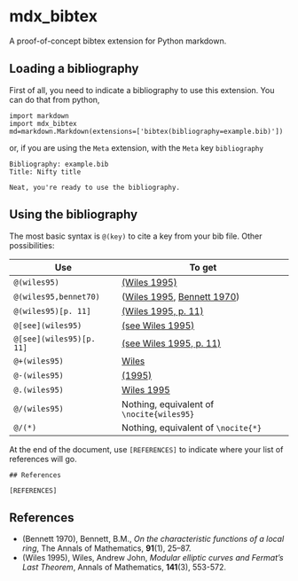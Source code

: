 mdx_bibtex
==========

A proof-of-concept bibtex extension for Python markdown.



## Loading a bibliography

First of all, you need to indicate a bibliography to use this extension. You can do that from python, 

    import markdown
    import mdx_bibtex
    md=markdown.Markdown(extensions=['bibtex(bibliography=example.bib)'])
    
or, if you are using the `Meta` extension, with the `Meta` key `bibliography`

    Bibliography: example.bib
    Title: Nifty title
    
    Neat, you're ready to use the bibliography.
    
    
## Using the bibliography

The most basic syntax is `@(key)` to cite a key from your bib file. Other possibilities:

<table>
<thead>
<tr>
<th>Use</th>
<th>To get</th>
</tr>
</thead>
<tbody>
<tr>
<td><code>@(wiles95)</code></td>
<td><a class="citation" data-key="wiles95" data-locator="" data-modifier="" data-prefix="" href="#wiles95">(Wiles 1995)</a></td>
</tr>
<tr>
<td><code>@(wiles95,bennet70)</code></td>
<td><span class="citation-multiple"><span class="citation-open-par">(</span><a class="citation" data-key="wiles95" data-locator="" data-modifier="" data-prefix="" href="#wiles95">Wiles 1995</a><span class="citation-comma">, </span><a class="citation" data-key="bennet70" data-locator="" data-modifier="" data-prefix="" href="#bennet70">Bennett 1970</a><span class="citation-close-par">)</span></span></td>
</tr>
<tr>
<td><code>@(wiles95)[p. 11]</code></td>
<td><a class="citation" data-key="wiles95" data-locator="p. 11" data-modifier="" data-prefix="" href="#wiles95">(Wiles 1995, p. 11)</a></td>
</tr>
<tr>
<td><code>@[see](wiles95)</code></td>
<td><a class="citation" data-key="wiles95" data-locator="" data-modifier="" data-prefix="see" href="#wiles95">(see Wiles 1995)</a></td>
</tr>
<tr>
<td><code>@[see](wiles95)[p. 11]</code></td>
<td><a class="citation" data-key="wiles95" data-locator="p. 11" data-modifier="" data-prefix="see" href="#wiles95">(see Wiles 1995, p. 11)</a></td>
</tr>
<tr>
<td><code>@+(wiles95)</code></td>
<td><a class="citation" data-key="wiles95" data-locator="" data-modifier="author-only" data-prefix="" href="#wiles95">Wiles</a></td>
</tr>
<tr>
<td><code>@-(wiles95)</code></td>
<td><a class="citation" data-key="wiles95" data-locator="" data-modifier="year-only" data-prefix="" href="#wiles95">(1995)</a></td>
</tr>
<tr>
<td><code>@.(wiles95)</code></td>
<td><a class="citation" data-key="wiles95" data-locator="" data-modifier="no-paren" data-prefix="" href="#wiles95">Wiles 1995</a></td>
</tr>
<tr>
<td><code>@/(wiles95)</code></td>
<td>Nothing, equivalent of <code>\nocite{wiles95}</code></td>
</tr>
<tr>
<td><code>@/(*)</code></td>
<td>Nothing, equivalent of <code>\nocite{*}</code></td>
</tr>
</tbody>
</table>


At the end of the document, use `[REFERENCES]` to indicate where your list of references will go.

    ## References 

    [REFERENCES]
    


<h2 id="references">References</h2>
<p>
<ul class="citation-references">
<li class="citation-item" id="bennet70">(Bennett 1970), Bennett, B.M., <em>On the characteristic functions of a local ring</em>, The Annals of Mathematics, <strong>91</strong>(1), 25–87.</li>
<li class="citation-item" id="wiles95">(Wiles 1995), Wiles, Andrew John, <em>Modular elliptic curves and Fermat’s Last Theorem</em>, Annals of Mathematics, <strong>141</strong>(3), 553-572.</li>
</ul>

